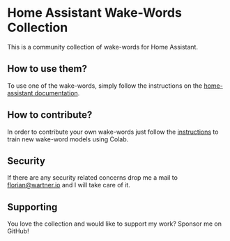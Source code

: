 # Home Assistant Wake-Words Collection

This is a community collection of wake-words for Home Assistant.

## How to use them?
To use one of the wake-words, simply follow the instructions on the [home-assistant documentation](https://www.home-assistant.io/voice_control/create_wake_word/?ref=wartner.io#to-add-your-personal-wake-word-to-home-assistant).

## How to contribute?
In order to contribute your own wake-words just follow the [instructions](https://www.home-assistant.io/voice_control/create_wake_word/) to train new wake-word models using Colab.

## Security
If there are any security related concerns drop me a mail to florian@wartner.io and I will take care of it.

## Supporting
You love the collection and would like to support my work?
Sponsor me on GitHub!
